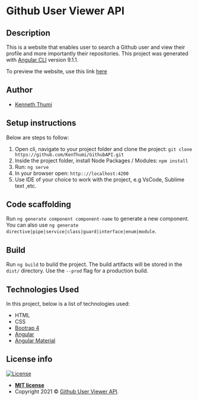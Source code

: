 
# Github User Viewer API
## Description
This is a website that enables user to search a Github user and view their profile and more importantly 
their repositories.
This project was generated with [Angular CLI](https://github.com/angular/angular-cli) version 9.1.1.

To preview the website, use this link <a href="https://KenThumi.github.io/GithubAPI/" target="_blank">here</a>

## Author
- [Kenneth Thumi](https://github.com/KennethThumi)

## Setup instructions
Below are steps to follow:
1. Open cli, navigate to your project folder and clone the project: 
    `git clone https://github.com/KenThumi/GithubAPI.git`
2. Inside the project folder, install Node Packages / Modules:
    `npm install`
3. Run:
    `ng serve`
4. In your browser open:
    `http:://localhost:4200`
5. Use IDE of your choice to work with the project, e.g VsCode, Sublime text ,etc.

## Code scaffolding

Run `ng generate component component-name` to generate a new component. You can also use `ng generate directive|pipe|service|class|guard|interface|enum|module`.

## Build

Run `ng build` to build the project. The build artifacts will be stored in the `dist/` directory. Use the `--prod` flag for a production build.

## Technologies Used
In this project, below is a list of technologies used:
- HTML
- CSS 
- [Bootrap 4](https://getbootstrap.com/)
- [Angular](https://angular.io)
- [Angular Material](https://material.angular.io/)

## License info
[![License](http://img.shields.io/:license-mit-blue.svg?style=flat-square)](http://badges.mit-license.org)

- **[MIT license](http://opensource.org/licenses/mit-license.php)**
- Copyright 2021 © <a href="https://KenThumi.github.io/GithubAPI/" target="_blank">Github User Viewer API</a>.




